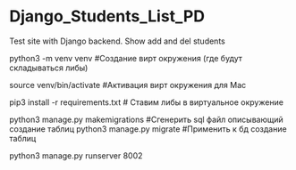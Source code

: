 # Django_Students_List_PD     
Test site with Django backend. Show add and del students

python3 -m venv venv #Создание вирт окружения (где будут складываться либы)

source venv/bin/activate  #Активация вирт окружения для Mac

pip3 install -r requirements.txt # Cтавим либы в виртуальное окружение

python3 manage.py makemigrations #Сгенерить sql файл описывающий создание таблиц
python3 manage.py migrate #Применить к бд создание таблиц

python3 manage.py runserver 8002
